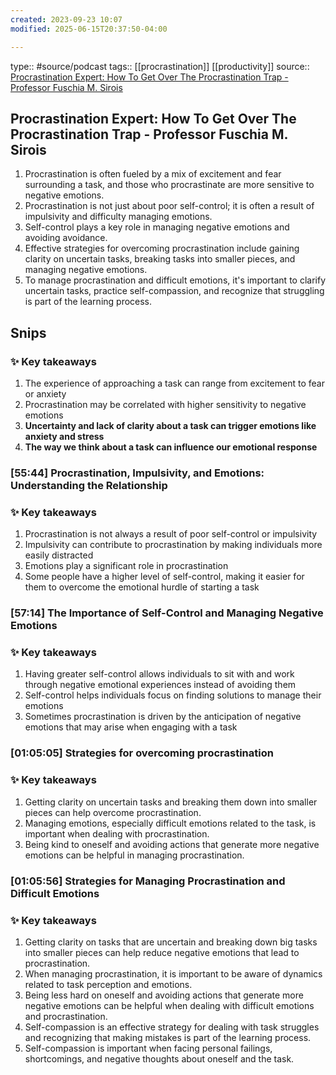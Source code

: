 ```yaml
---
created: 2023-09-23 10:07
modified: 2025-06-15T20:37:50-04:00

---
```

type:: #source/podcast
tags:: [[procrastination]] [[productivity]]
source:: [Procrastination Expert: How To Get Over The Procrastination Trap - Professor Fuschia M. Sirois](https://share.snipd.com/episode/bad274cc-4918-407c-95e6-45f947114755)
## Procrastination Expert: How To Get Over The Procrastination Trap - Professor Fuschia M. Sirois

1. Procrastination is often fueled by a mix of excitement and fear surrounding a task, and those who procrastinate are more sensitive to negative emotions.
2. Procrastination is not just about poor self-control; it is often a result of impulsivity and difficulty managing emotions.
3. Self-control plays a key role in managing negative emotions and avoiding avoidance.
4. Effective strategies for overcoming procrastination include gaining clarity on uncertain tasks, breaking tasks into smaller pieces, and managing negative emotions.
5. To manage procrastination and difficult emotions, it's important to clarify uncertain tasks, practice self-compassion, and recognize that struggling is part of the learning process.

## Snips

### ✨ Key takeaways
1. The experience of approaching a task can range from excitement to fear or anxiety
2. Procrastination may be correlated with higher sensitivity to negative emotions
3. **Uncertainty and lack of clarity about a task can trigger emotions like anxiety and stress**
4. **The way we think about a task can influence our emotional response**


### [55:44] Procrastination, Impulsivity, and Emotions: Understanding the Relationship

### ✨ Key takeaways
1. Procrastination is not always a result of poor self-control or impulsivity
2. Impulsivity can contribute to procrastination by making individuals more easily distracted
3. Emotions play a significant role in procrastination
4. Some people have a higher level of self-control, making it easier for them to overcome the emotional hurdle of starting a task


### [57:14] The Importance of Self-Control and Managing Negative Emotions

### ✨ Key takeaways
1. Having greater self-control allows individuals to sit with and work through negative emotional experiences instead of avoiding them
2. Self-control helps individuals focus on finding solutions to manage their emotions
3. Sometimes procrastination is driven by the anticipation of negative emotions that may arise when engaging with a task

### [01:05:05] Strategies for overcoming procrastination

### ✨ Key takeaways
1. Getting clarity on uncertain tasks and breaking them down into smaller pieces can help overcome procrastination.
2. Managing emotions, especially difficult emotions related to the task, is important when dealing with procrastination.
3. Being kind to oneself and avoiding actions that generate more negative emotions can be helpful in managing procrastination.


### [01:05:56] Strategies for Managing Procrastination and Difficult Emotions

### ✨ Key takeaways
1. Getting clarity on tasks that are uncertain and breaking down big tasks into smaller pieces can help reduce negative emotions that lead to procrastination.
2. When managing procrastination, it is important to be aware of dynamics related to task perception and emotions.
3. Being less hard on oneself and avoiding actions that generate more negative emotions can be helpful when dealing with difficult emotions and procrastination.
4. Self-compassion is an effective strategy for dealing with task struggles and recognizing that making mistakes is part of the learning process.
5. Self-compassion is important when facing personal failings, shortcomings, and negative thoughts about oneself and the task.

